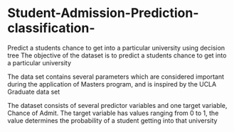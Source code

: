 # Student-Admission-Prediction-classification-
Predict a students chance to get into a particular university using decision tree
The objective of the dataset is to predict a students chance to get into a particular university

The data set contains several parameters which are considered important during the application of Masters program, and is inspired by the UCLA Graduate data set

The dataset consists of several predictor variables and one target variable, Chance of Admit. The target variable has values ranging from 0 to 1, the value determines the probability of a student getting into that university
